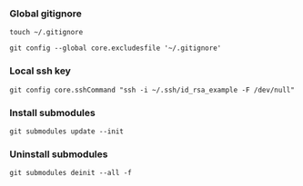 
### Global gitignore
`touch ~/.gitignore`

`git config --global core.excludesfile '~/.gitignore'`

### Local ssh key
`git config core.sshCommand "ssh -i ~/.ssh/id_rsa_example -F /dev/null"`

### Install submodules
`git submodules update --init`

### Uninstall submodules
`git submodules deinit --all -f`
